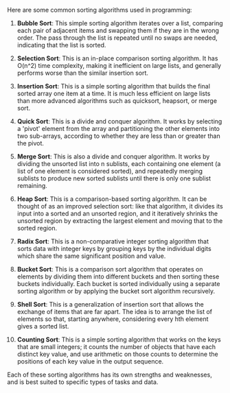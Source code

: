 Here are some common sorting algorithms used in programming:

1. **Bubble Sort**: This simple sorting algorithm iterates over a list, comparing each pair of adjacent items and swapping them if they are in the wrong order. The pass through the list is repeated until no swaps are needed, indicating that the list is sorted.

2. **Selection Sort**: This is an in-place comparison sorting algorithm. It has O(n^2) time complexity, making it inefficient on large lists, and generally performs worse than the similar insertion sort.

3. **Insertion Sort**: This is a simple sorting algorithm that builds the final sorted array one item at a time. It is much less efficient on large lists than more advanced algorithms such as quicksort, heapsort, or merge sort.

4. **Quick Sort**: This is a divide and conquer algorithm. It works by selecting a 'pivot' element from the array and partitioning the other elements into two sub-arrays, according to whether they are less than or greater than the pivot.

5. **Merge Sort**: This is also a divide and conquer algorithm. It works by dividing the unsorted list into n sublists, each containing one element (a list of one element is considered sorted), and repeatedly merging sublists to produce new sorted sublists until there is only one sublist remaining.

6. **Heap Sort**: This is a comparison-based sorting algorithm. It can be thought of as an improved selection sort: like that algorithm, it divides its input into a sorted and an unsorted region, and it iteratively shrinks the unsorted region by extracting the largest element and moving that to the sorted region.

7. **Radix Sort**: This is a non-comparative integer sorting algorithm that sorts data with integer keys by grouping keys by the individual digits which share the same significant position and value.

8. **Bucket Sort**: This is a comparison sort algorithm that operates on elements by dividing them into different buckets and then sorting these buckets individually. Each bucket is sorted individually using a separate sorting algorithm or by applying the bucket sort algorithm recursively.

9. **Shell Sort**: This is a generalization of insertion sort that allows the exchange of items that are far apart. The idea is to arrange the list of elements so that, starting anywhere, considering every hth element gives a sorted list.

10. **Counting Sort**: This is a simple sorting algorithm that works on the keys that are small integers; it counts the number of objects that have each distinct key value, and use arithmetic on those counts to determine the positions of each key value in the output sequence.

Each of these sorting algorithms has its own strengths and weaknesses, and is best suited to specific types of tasks and data.